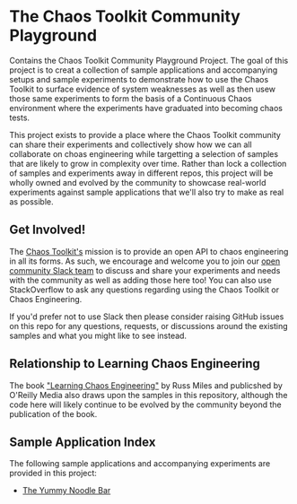 # The Chaos Toolkit Community Playground

Contains the Chaos Toolkit Community Playground Project. The goal of this project is to creat a collection of sample applications and accompanying setups and sample experiments to demonstrate how to use the Chaos Toolkit to surface evidence of system weaknesses as well as then usew those same experiments to form the basis of a Continuous Chaos environment where the experiments have graduated into becoming chaos tests.

This project exists to provide a place where the Chaos Toolkit community can share their experiments and collectively show how we can all collaborate on choas engineering while targetting a selection of samples that are likely to grow in complexity over time. Rather than lock a collection of samples and experiments away in different repos, this project will be wholly owned and evolved by the community to showcase real-world experiments against sample applications that we'll also try to make as real as possible.

## Get Involved!

The [Chaos Toolkit's](https://chaostoolkit.org/) mission is to provide an open API to chaos engineering in all its forms. As such, we encourage and welcome you to join our [open community Slack team](https://join.chaostoolkit.org/) to discuss and share your experiments and needs with the community as well as adding those here too! You can also use StackOverflow to ask any questions regarding using the Chaos Toolkit or Chaos Engineering.

If you'd prefer not to use Slack then please consider raising GitHub issues on this repo for any questions, requests, or discussions around the existing samples and what you might like to see instead.

## Relationship to Learning Chaos Engineering

The book ["Learning Chaos Engineering"](http://shop.oreilly.com/product/0636920251897.do) by Russ Miles and publicshed by O'Reilly Media also draws upon the samples in this repository, although the code here will likely continue to be evolved by the community beyond the publication of the book.

## Sample Application Index

The following sample applications and accompanying experiments are provided in this project:

* [The Yummy Noodle Bar](yummynoodle/)
